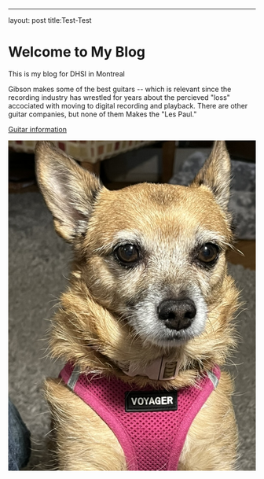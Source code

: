 ---
layout: post
title:Test-Test
# Welcome to My Blog

This is my blog for DHSI in Montreal 

Gibson makes some of the best guitars -- which is relevant since the recording industry has wrestled for years about the percieved "loss" accociated with moving to digital recording and playback. There are other guitar companies, but none of them Makes the "Les Paul."

[Guitar information](https://www.gibson.com/en-US/)

![Picture of Guitar](assets/image/61C86A8A-C739-4398-BA65-E56BF8561306_1_105_c.jpeg)
